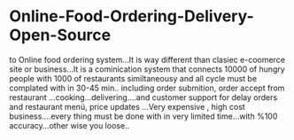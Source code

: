 # Online-Food-Ordering-Delivery-Open-Source
to Online food ordering system…It is way different than clasiec e-coomerce site or business…It is a cominication system that connects 10000 of hungry people with 1000 of restaurants similtaneousy and all cycle must be complated with in 30-45 min.. including order submition, order accept from restaurant …cooking…delivering….and customer support for delay orders and  restaurant menü, price updates …Very expensive  , high cost business….every thing must be done with in very limited time…with %100 accuracy…other wise you loose..
